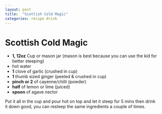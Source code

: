 ```yaml
---
layout: post
title:  "Scottish Cold Magic"
categories: recipe drink
---
```


# Scottish Cold Magic

- **1, 12oz** Cup or mason jar (mason is best because you can use the kid for better steeping)
- hot water
- **1** clove of garlic (crushed in cup)
- **1** thumb sized ginger (peeled & crushed in cup)
- **pinch or 2** of cayenne/chilli (powder)
- **half** of lemon or lime (juiced)
- **spoon** of agave nector

Put it all in the cup and pour hot on top and let it steep for 5 mins then drink it down good, you can resteep the same ingredients a couple of times.
